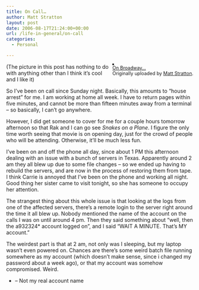 ```yaml
---
title: On Call…
author: Matt Stratton
layout: post
date: 2006-08-17T21:24:00+00:00
url: /life-in-general/on-call
categories:
  - Personal

---
```

<div style="float:right;margin-left:10px;margin-bottom:10px;">
  <a href="https://www.flickr.com/photos/mugsy/108942988/" title="photo sharing"><img src="https://static.flickr.com/24/108942988_439bd67485_m.jpg" alt="" style="border:solid 2px #000000;" /></a> <br /> <span style="font-size:.9em;margin-top:0;"> <a href="https://www.flickr.com/photos/mugsy/108942988/">On Broadway&#8230;</a> <br /> Originally uploaded by <a href="https://www.flickr.com/people/mugsy/">Matt Stratton</a>. </span>
</div>

(The picture in this post has nothing to do with anything other than I think it&#8217;s cool and I like it)

So I&#8217;ve been on call since Sunday night. Basically, this amounts to &#8220;house arrest&#8221; for me. I am working at home all week. I have to return pages within five minutes, and cannot be more than fifteen minutes away from a terminal &#8211; so basically, I can&#8217;t go anywhere.

However, I did get someone to cover for me for a couple hours tomorrow afternoon so that Rak and I can go see _Snakes on a Plane_. I figure the only time worth seeing that movie is on opening day, just for the crowd of people who will be attending. Otherwise, it&#8217;ll be much less fun.

I&#8217;ve been on and off the phone all day, since about 1 PM this afternoon dealing with an issue with a bunch of servers in Texas. Apparently around 2 am they all blew up due to some file changes &#8211; so we ended up having to rebuild the servers, and are now in the process of restoring them from tape. I think Carrie is annoyed that I&#8217;ve been on the phone and working all night. Good thing her sister came to visit tonight, so she has someone to occupy her attention.

The strangest thing about this whole issue is that looking at the logs from one of the affected servers, there&#8217;s a remote login to the server right around the time it all blew up. Nobody mentioned the name of the account on the calls I was on until around 4 pm. Then they said something about &#8220;well, then the a932324* account logged on&#8221;, and I said &#8220;WAIT A MINUTE. That&#8217;s MY account.&#8221;

The weirdest part is that at 2 am, not only was I sleeping, but my laptop wasn&#8217;t even powered on. Chances are there&#8217;s some weird batch file running somewhere as my account (which doesn&#8217;t make sense, since i changed my password about a week ago), or that my account was somehow compromised. Weird.

* &#8211; Not my real account name